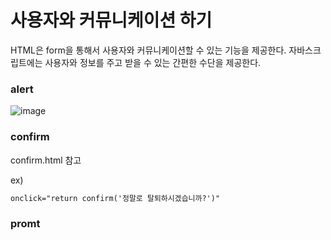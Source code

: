 # 사용자와 커뮤니케이션 하기

HTML은 form을 통해서 사용자와 커뮤니케이션할 수 있는 기능을 제공한다. 자바스크립트에는 사용자와 정보를 주고 받을 수 있는 간편한 수단을 제공한다.

### alert

![image](https://user-images.githubusercontent.com/66653324/104977260-760f7d00-5a42-11eb-8b78-cfc285b9b013.png)

### confirm

confirm.html 참고

ex)

```html
onclick="return confirm('정말로 탈퇴하시겠습니까?')"
```

### promt
